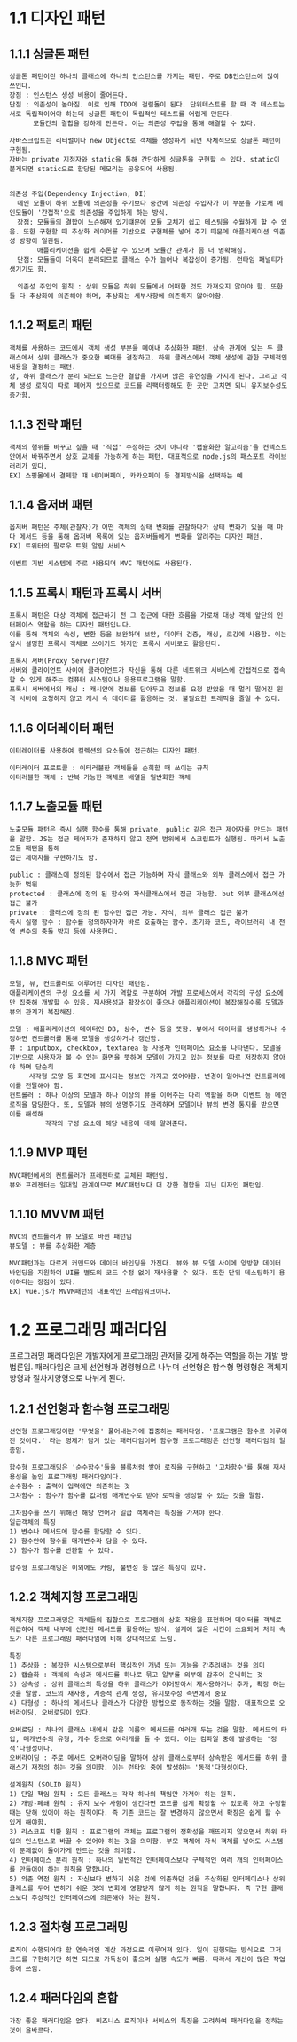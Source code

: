# 1.1 디자인 패턴
  
  ## 1.1.1 싱글톤 패턴
    싱글톤 패턴이린 하나의 클래스에 하나의 인스턴스를 가지는 패턴. 주로 DB인스턴스에 많이 쓰인다.
    장점 : 인스턴스 생성 비용이 줄어든다.
    단점 : 의존성이 높아짐. 이로 인해 TDD에 걸림돌이 된다. 단위테스트를 할 때 각 테스트는 서로 독립적이어야 하는데 싱글톤 패턴이 독립적인 테스트를 어렵게 만든다.
          모듈간의 결합을 강하게 만든다. 이는 의존성 주입을 통해 해결할 수 있다.
    
    자바스크립트는 리터럴이나 new Object로 객체를 생성하게 되면 자체적으로 싱글톤 패턴이 구현됨.
    자바는 private 지정자와 static을 통해 간단하게 싱글톤을 구현할 수 있다. static이 붙게되면 static으로 할당된 메모리는 공유되어 사용됨.
    
    
    의존성 주입(Dependency Injection, DI)
      메인 모듈이 하위 모듈에 의존성을 주기보다 중간에 의존성 주입자가 이 부분을 가로채 메인모듈이 '간접적'으로 의존성을 주입하게 하는 방식.
      장점: 모듈들의 결합이 느슨해져 있기떄문에 모듈 교체가 쉽고 테스팅을 수월하게 할 수 있음. 또한 구현할 때 추상화 레이어를 기반으로 구현체를 넣어 주기 떄문에 애플리케이션 의존성 방향이 일관됨.
           애플리케이션을 쉽게 추론할 수 있으며 모듈간 관계가 좀 더 명확해짐.
      단점: 모듈들이 더욱더 분리되므로 클래스 수가 늘어나 복잡성이 증가됨. 런타임 패널티가 생기기도 함.
      
      의존성 주입의 원칙 : 상위 모듈은 하위 모듈에서 어떠한 것도 가져오지 않아야 함. 또한 둘 다 추상화에 의존해야 하며, 추상화는 세부사항에 의존하지 않아야함.
  
  ## 1.1.2 팩토리 패턴
    객체를 사용하는 코드에서 객체 생성 부분을 뗴어내 추상화한 패턴. 상속 관계에 있는 두 클래스에서 상위 클래스가 중요한 뼈대를 결정하고, 하위 클래스에서 객체 생성에 관한 구체적인 내용을 결정하는 패턴.
    상, 하위 클래스가 분리 되므로 느슨한 결합을 가지며 많은 유연성을 가지게 된다. 그리고 객체 생성 로직이 따로 뗴어져 있으므로 코드를 리팩터링해도 한 곳만 고치면 되니 유지보수성도 증가함.
    
  ## 1.1.3 전략 패턴
    객체의 행위를 바꾸고 싶을 때 '직접' 수정하는 것이 아니라 '캡슐화한 알고리즘'을 컨텍스트 안에서 바꿔주면서 상호 교체를 가능하게 하는 패턴. 대표적으로 node.js의 패스포트 라이브러리가 있다.
    EX) 쇼핑몰에서 결제할 떄 네이버페이, 카카오페이 등 결제방식을 선택하는 예
   
  ## 1.1.4 옵저버 패턴
    옵저버 패턴은 주체(관찰자)가 어떤 객체의 상태 변화를 관찰하다가 상태 변화가 있을 때 마다 메서드 등을 통해 옵저버 목록에 있는 옵저버들에게 변화를 알려주는 디자인 패턴.
    EX) 트위터의 팔로우 트윗 알림 서비스
    
    이벤트 기반 시스템에 주로 사용되며 MVC 패턴에도 사용된다. 
    
  ## 1.1.5 프록시 패턴과 프록시 서버
    프록시 패턴은 대상 객체에 접근하기 전 그 접근에 대한 흐름을 가로채 대상 객체 앞단의 인터페이스 역할을 하는 디자인 패턴입니다.
    이를 통해 객체의 속성, 변환 등을 보완하며 보안, 데이터 검증, 캐싱, 로깅에 사용함. 이는 앞서 설명한 프록시 객체로 쓰이기도 하지만 프록시 서버로도 활용된다.
    
    프록시 서버(Proxy Server)란?
    서버와 클라이언트 사이에 클라이언트가 자신을 통해 다른 네트워크 서비스에 간접적으로 접속할 수 있게 해주는 컴퓨터 시스템이나 응용프로그램을 말함.
    프록시 서버에서의 캐싱 : 캐시안에 정보를 담아두고 정보를 요청 받았을 때 멀리 떨어진 원격 서버에 요청하지 않고 캐시 속 데이터를 활용하는 것. 불필요한 트래픽을 줄일 수 있다.
    
  ## 1.1.6 이더레이터 패턴
    이터레이터를 사용하여 컬렉션의 요소들에 접근하는 디자인 패턴.

    이터레이터 프로토콜 : 이터러블한 객체들을 순회할 때 쓰이는 규칙
    이터러블한 객체 : 반복 가능한 객체로 배열을 일반화한 객체
    
  ## 1.1.7 노출모듈 패턴
    노출모듈 패턴은 즉시 실행 함수를 통해 private, public 같은 접근 제어자를 만드는 패턴을 말함. JS는 접근 제어자가 존재하지 않고 전역 범위에서 스크립트가 실행됨. 따라서 노출모듈 패턴을 통해 
    접근 제어자를 구현하기도 함.

    public : 클래스에 정의된 함수에서 접근 가능하며 자식 클래스와 외부 클래스에서 접근 가능한 범위
    protected : 클래스에 정의 된 함수와 자식클래스에서 접근 가능함. but 외부 클래스에선 접근 불가
    private : 클래스에 정의 된 함수만 접근 가능. 자식, 외부 클래스 접근 불가
    즉시 실행 함수 : 함수를 정의하자마자 바로 호출하는 함수. 초기화 코드, 라이브러리 내 전역 변수의 충돌 방지 등에 사용한다.
    
  ## 1.1.8 MVC 패턴
    모델, 뷰, 컨트롤러로 이루어진 디자인 패턴임.
    애플리케이션의 구성 요소를 세 가지 역할로 구분하여 개발 프로세스에서 각각의 구성 요소에만 집중해 개발할 수 있음. 재사용성과 확장성이 좋으나 애플리케이션이 복잡해질수록 모델과 뷰의 관계가 복잡해짐.

    모델 : 애플리케이션의 데이터인 DB, 상수, 변수 등을 뜻함. 뷰에서 데이터를 생성하거나 수정하면 컨트롤러를 통해 모델을 생성하거나 갱신함.
    뷰 : inputbox, checkbox, textarea 등 사용자 인터페이스 요소를 나타낸다. 모델을 기반으로 사용자가 볼 수 있는 화면을 뜻하며 모델이 가지고 있는 정보를 따로 저장하지 않아야 하며 단순히 
         사각형 모양 등 화면에 표시되는 정보만 가지고 있어야함. 변경이 일어나면 컨트롤러에 이를 전달해야 함.
    컨트롤러 : 하나 이상의 모델과 하나 이상의 뷰를 이어주는 다리 역할을 하며 이벤트 등 메인 로직을 담당한다. 또, 모델과 뷰의 생명주기도 관리하며 모델이나 뷰의 변경 통지를 받으면 이를 해석해
             각각의 구성 요소에 해당 내용에 대해 알려준다.
           
  ## 1.1.9 MVP 패턴
    MVC패턴에서의 컨트롤러가 프레젠터로 교체된 패턴임.
    뷰와 프레젠터는 일대일 관계이므로 MVC패턴보다 더 강한 결합을 지닌 디자인 패턴임.
  
  ## 1.1.10 MVVM 패턴
    MVC의 컨트롤러가 뷰 모델로 바뀐 패턴임
    뷰모델 : 뷰를 추상화한 계층

    MVC패턴과는 다르게 커맨드와 데이터 바인딩을 가진다. 뷰와 뷰 모델 사이에 양방향 데이터 바인딩을 지원하여 UI를 별도의 코드 수정 없이 재사용할 수 있다. 또한 단위 테스팅하기 용이하다는 장점이 있다.
    EX) vue.js가 MVVM패턴의 대표적인 프레임워크이다.
 
# 1.2 프로그래밍 패러다임
  프로그래밍 패러다임은 개발자에게 프로그래밍 관저믈 갖게 해주는 역할을 하는 개발 방법론임.
  패러다임은 크게 선언형과 명령형으로 나누며 선언형은 함수형 명령형은 객체지향형과 절차지향형으로 나뉘게 된다.
  
  ## 1.2.1 선언형과 함수형 프로그래밍
    선언형 프로그래밍이란 '무엇을' 풀어내는가에 집중하는 패러다임. '프로그램은 함수로 이루어진 것이다.' 라는 명제가 담겨 있는 패러다임이며 함수형 프로그래밍은 선언형 패러다임의 일종임.
    
    함수형 프로그래밍은 '순수함수'들을 블록처럼 쌓아 로직을 구현하고 '고차함수'를 통해 재사용성을 높인 프로그래밍 패러다임이다.
    순수함수 : 출력이 입력에만 의존하는 것
    고차함수 : 함수가 함수를 값처럼 매개변수로 받아 로직을 생성할 수 있는 것을 말함.
    
    고차함수를 쓰기 위해선 해당 언어가 일급 객체라는 특징을 가져야 한다.
    일급객체의 특징 
    1) 변수나 메서드에 함수를 할당할 수 있다.
    2) 함수안에 함수를 매개변수라 담을 수 있다.
    3) 함수가 함수를 반환할 수 있다.
    
    함수형 프로그래밍은 이외에도 커링, 불변성 등 많은 특징이 있다.

  ## 1.2.2 객체지향 프로그래밍
    객체지향 프로그래밍은 객체들의 집합으로 프로그램의 상호 작용을 표현하며 데이터를 객체로 취급하여 객체 내부에 선언된 메서드를 활용하는 방식. 설계에 많은 시간이 소요되며 처리 속도가 다른 프로그래밍 패러다임에 비해 상대적으로 느림.
    
    특징 
    1) 추상화 : 복잡한 시스템으로부터 핵심적인 개념 또는 기능을 간추려내는 것을 의미
    2) 캡슐화 : 객체의 속성과 메서드를 하나로 묶고 일부를 외부에 감추어 은닉하는 것
    3) 상속성 : 상위 클래스의 특성을 하위 클래스가 이어받아서 재사용하거나 추가, 확장 하는것을 말함. 코드의 재사용, 계층적 관계 생성, 유지보수성 측면에서 중요
    4) 다형성 : 하나의 메서드나 클래스가 다양한 방법으로 동작하는 것을 말함. 대표적으로 오버라이딩, 오버로딩이 있다.
    
    오버로딩 : 하나의 클래스 내에서 같은 이름의 메서드를 여러개 두는 것을 말함. 메서드의 타입, 매개변수의 유형, 개수 등으로 여러개를 둘 수 있다. 이는 컴파일 중에 발생하는 '정적'다형성이다.
    오버라이딩 : 주로 메서드 오버라이딩을 말하며 상위 클래스로부터 상속받은 메서드를 하위 클래스가 재정의 하는 것을 의미함. 이는 런타임 중에 발생하는 '동적'다형성이다.
    
    설계원칙 (SOLID 원칙)
    1) 단일 책임 원칙 : 모든 클래스는 각각 하나의 책임만 가져야 하는 원칙.
    2) 개방-폐쇄 원칙 : 유지 보수 사항이 생긴다면 코드를 쉽게 확장할 수 있도록 하고 수정할 때는 닫혀 있어야 하는 원칙이다. 즉 기존 코드는 잘 변경하지 않으면서 확장은 쉽게 할 수 있게 해야함.
    3) 리스코프 치환 원칙 : 프로그램의 객체는 프로그램의 정확성을 깨뜨리지 않으면서 하위 타입의 인스턴스로 바꿀 수 있어야 하는 것을 의미함. 부모 객체에 자식 객체를 넣어도 시스템이 문제없이 돌아가게 만드는 것을 의미함.
    4) 인터페이스 분리 원칙 : 하나의 일반적인 인터페이스보다 구체적인 여러 개의 인터페이스를 만들어야 하는 원칙을 말합니다.
    5) 의존 역전 원칙 : 자신보다 변하기 쉬운 것에 의존하던 것을 추상화된 인터페이스나 상위 클래스를 두어 변하기 쉬운 것의 변화에 영향받지 않게 하는 원칙을 말합니다. 즉 구현 클래스보다 추상적인 인터페이스에 의존해야 하는 원칙.
  
  ## 1.2.3 절차형 프로그래밍
    로직이 수행되어야 할 연속적인 계산 과정으로 이루어져 있다. 일이 진행되는 방식으로 그저 코드를 구현하기만 하면 되므로 가독성이 좋으며 실행 속도가 빠름. 따라서 계산이 많은 작업 등에 쓰임.
    
  ## 1.2.4 패러다임의 혼합
    가장 좋은 패러다임은 없다. 비즈니스 로직이나 서비스의 특징을 고려하여 패러다임을 정하는 것이 올바르다.
    
    
    
    
